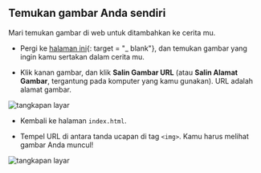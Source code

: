 ## Temukan gambar Anda sendiri

Mari temukan gambar di web untuk ditambahkan ke cerita mu.

+ Pergi ke [halaman ini](http://jumpto.cc/html-images){: target = "_ blank"}, dan temukan gambar yang ingin kamu sertakan dalam cerita mu.

+ Klik kanan gambar, dan klik **Salin Gambar URL** (atau **Salin Alamat Gambar**, tergantung pada komputer yang kamu gunakan). URL adalah alamat gambar.

![tangkapan layar](images/story-url.png)

+ Kembali ke halaman `index.html`.

+ Tempel URL di antara tanda ucapan di tag `<img>`. Kamu harus melihat gambar Anda muncul!

![tangkapan layar](images/story-image.png)